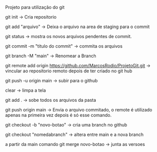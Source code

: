 Projeto para utilização do git

git init -> Cria repositorio

git add "arquivo" -> Deixa o arquivo na area de staging para o commit

git status -> mostra os novos arquivos pendentes de commit.

git commit -m "titulo do commit" -> commita os arquivos

git branch  -M "main" -> Renomear a Branch

git remote add origin https://github.com/MarcosRodio/ProjetoGit.git -> vincular ao repositorio remoto depois de ter criado no git hub

git push -u origin main -> subir para o github

clear -> limpa a tela

git add . -> sobe todos os arquivos da pasta

git push origin main -> Envia o arquivo commitado, o remote é utilizado apenas na primeira vez depois é só esse comando.

git checkout -b "novo-botao" -> cria uma branch no github

git checkout "nomedabranch" -> altera entre main e a nova branch

a partir da main comando git merge novo-botao -> junta as versoes






